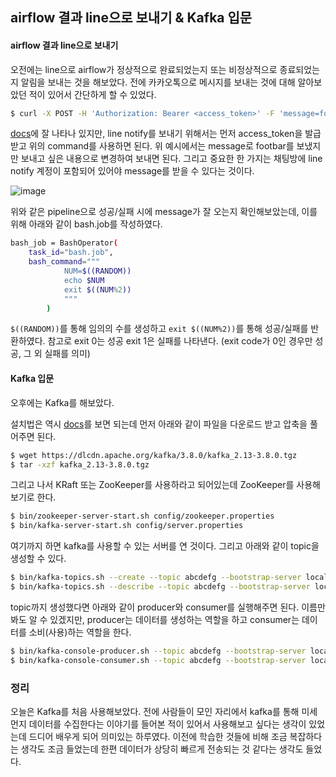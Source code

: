 ## airflow 결과 line으로 보내기 & Kafka 입문

#### airflow 결과 line으로 보내기

오전에는 line으로 airflow가 정상적으로 완료되었는지 또는 비정상적으로 종료되었는지 알림을 보내는 것을 해보았다. 전에 카카오톡으로 메시지를 보내는 것에 대해 알아보았던 적이 있어서 간단하게 할 수 있었다.

```bash
$ curl -X POST -H 'Authorization: Bearer <access_token>' -F 'message=foobar' https://notify-api.line.me/api/notify
``` 
[docs](https://notify-bot.line.me/doc/en/)에 잘 나타나 있지만, line notify를 보내기 위해서는 먼저 access_token을 발급받고 위의 command를 사용하면 된다. 위 예시에서는 message로 footbar를 보냈지만 보내고 싶은 내용으로 변경하여 보내면 된다. 그리고 중요한 한 가지는 채팅방에 line notify 계정이 포함되어 있어야 message를 받을 수 있다는 것이다.

![image](https://github.com/user-attachments/assets/c2bfc4a3-00ce-464c-85f8-1b8984187796)

위와 같은 pipeline으로 성공/실패 시에 message가 잘 오는지 확인해보았는데, 이를 위해 아래와 같이 bash.job를 작성하였다.
```bash
bash_job = BashOperator(
    task_id="bash.job",
    bash_command="""
            NUM=$((RANDOM))
            echo $NUM
            exit $((NUM%2))
            """
        )
```

`$((RANDOM))`를 통해 임의의 수를 생성하고 `exit $((NUM%2))`를 통해 성공/실패를 반환하였다. 참고로 exit 0는 성공 exit 1은 실패를 나타낸다. (exit code가 0인 경우만 성공, 그 외 실패를 의미)

#### Kafka 입문

오후에는 Kafka를 해보았다. 

설치법은 역시 [docs](https://kafka.apache.org/quickstart)를 보면 되는데 먼저 아래와 같이 파일을 다운로드 받고 압축을 풀어주면 된다.
```bash
$ wget https://dlcdn.apache.org/kafka/3.8.0/kafka_2.13-3.8.0.tgz
$ tar -xzf kafka_2.13-3.8.0.tgz
```
그리고 나서 KRaft 또는 ZooKeeper를 사용하라고 되어있는데 ZooKeeper를 사용해보기로 한다.

```bash
$ bin/zookeeper-server-start.sh config/zookeeper.properties
$ bin/kafka-server-start.sh config/server.properties
```
여기까지 하면 kafka를 사용할 수 있는 서버를 연 것이다. 그리고 아래와 같이 topic을 생성할 수 있다.

```bash
$ bin/kafka-topics.sh --create --topic abcdefg --bootstrap-server localhost:9092
$ bin/kafka-topics.sh --describe --topic abcdefg --bootstrap-server localhost:9092
```

topic까지 생성했다면 아래와 같이 producer와 consumer를 실행해주면 된다. 이름만 봐도 알 수 있겠지만, producer는 데이터를 생성하는 역할을 하고 consumer는 데이터를 소비(사용)하는 역할을 한다. 

```bash
$ bin/kafka-console-producer.sh --topic abcdefg --bootstrap-server localhost:9092
$ bin/kafka-console-consumer.sh --topic abcdefg --bootstrap-server localhost:9092
```

### 정리

오늘은 Kafka를 처음 사용해보았다. 전에 사람들이 모인 자리에서 kafka를 통해 미세먼지 데이터를 수집한다는 이야기를 들어본 적이 있어서 사용해보고 싶다는 생각이 있었는데 드디어 배우게 되어 의미있는 하루였다. 이전에 학습한 것들에 비해 조금 복잡하다는 생각도 조금 들었는데 한편 데이터가 상당히 빠르게 전송되는 것 같다는 생각도 들었다.
